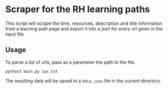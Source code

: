 # Scraper for the RH learning paths
This script will scrape the time, resources, description and title information from a learning path page and export it into a json for every url given in the input file.

## Usage

To parse a list of urls, pass as a parameter the path to the file.

```commandline
python3 main.py lps.txt
```

The resulting data will be saved to a `data.json` file in the current directory.